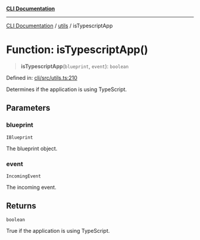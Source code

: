 [**CLI Documentation**](../../README.md)

***

[CLI Documentation](../../README.md) / [utils](../README.md) / isTypescriptApp

# Function: isTypescriptApp()

> **isTypescriptApp**(`blueprint`, `event`): `boolean`

Defined in: [cli/src/utils.ts:210](https://github.com/stonemjs/cli/blob/df49bf1f270a78a61946870e36ae0b10d02482b3/src/utils.ts#L210)

Determines if the application is using TypeScript.

## Parameters

### blueprint

`IBlueprint`

The blueprint object.

### event

`IncomingEvent`

The incoming event.

## Returns

`boolean`

True if the application is using TypeScript.
